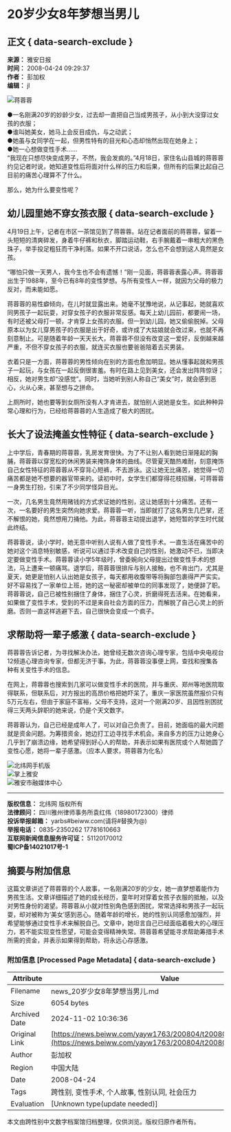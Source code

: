 # 20岁少女8年梦想当男儿

## 正文 { data-search-exclude }


**来源：** 雅安日报  
**时间：** 2008-04-24 09:29:37  
**作者：** 彭加权  
**编辑：** jl  

![蒋蓉蓉](./W020160922729079240278.jpg)

●一名刚满20岁的妙龄少女，过去却一直把自己当成男孩子，从小到大没穿过女孩的衣服；  
●谁叫她美女，她马上会反目成仇，与之动武；  
●她虽与女同学在一起，但男性特有的目光和心态却悄然出现在她身上；  
●她一心想做变性手术……  
“我现在只想尽快变成男子，不然，我会发疯的。”4月18日，家住名山县城的蒋蓉蓉约见记者时说，她知道变性后将面对什么样的压力和后果，但所有的后果比起自己目前的痛苦心理算不了什么。  

那么，她为什么要变性呢？  

## 幼儿园里她不穿女孩衣服 { data-search-exclude }

4月19日上午，记者在市区一茶馆见到了蒋蓉蓉。站在记者面前的蒋蓉蓉，留着一头短短的清爽碎发，身着牛仔裤和秋衣，脚踏运动鞋，右手腕戴着一串粗大的黑色珠子，举手投足粗狂而干净利落。如果不开口说话，怎么也不会想到这人竟然是女孩。  

“哪怕只做一天男人，我今生也不会有遗憾！”刚一见面，蒋蓉蓉表露心声。蒋蓉蓉出生于1988年，至今已有8年的变性梦想。与所有变性人一样，就因为父母的极力反对，而未能如愿。  

蒋蓉蓉的易性癖倾向，在儿时就显露出来。她毫不犹豫地说，从记事起，她就喜欢同男孩子一起玩耍，对穿女孩子的衣服非常反感。每天上幼儿园前，都要闹一场，有时还被父母打一顿，才肯穿上女孩的衣服。但一到幼儿园，她又偷偷脱掉。父母原本以为女儿穿男孩子的衣服是出于好奇，或许成了大姑娘就会改过来，也就不再刻意制止。可是随着年龄一天天长大，蒋蓉蓉不但没有改变这一爱好，反倒越来越严重，不但不穿女孩子的衣服，就连买衣服也要爸爸陪着去买男装。  

衣着只是一方面，蒋蓉蓉的男性倾向在别的方面也愈加明显。她从懂事起就和男孩子一起玩，与女孩在一起反倒很害羞。有时在路上见到美女，还会发出阵阵惊讶；相反，她对男生却“没感觉”。同时，当她听到别人称自己“美女”时，就会感到恶心，火从心来，甚至想与之拼命。  

上厕所时，她也要等到女厕所没有人才肯进去，就怕别人说她是女生。如此种种异常心理和行为，已经给蒋蓉蓉的人生造成了极大的困扰。  

## 长大了设法掩盖女性特征 { data-search-exclude }

上中学后，青春期的蒋蓉蓉，乳房发育很快。为了不让别人看到她日渐隆起的胸脯，蒋蓉蓉以穿宽松的休闲男装来掩饰身体的曲线。尽管夏天酷热难耐，刻意掩饰自己女性特征的蒋蓉蓉从不穿背心短裤，不去游泳。这让她无比痛苦，她觉得一切痛苦都是她不想要的器官带来的。读初中时，女学生们都穿得花枝招展，可蒋蓉蓉一身男生打扮，引来了不少同学怪异目光。  

一次，几名男生竟然用赌钱的方式求证她的性别，这让她感到十分痛苦。还有一次，一名要好的男生突然向她求爱。蒋蓉蓉一听，当即就打了这名男生几巴掌，还不解恨的她，竟然想用刀捅他。为此，蒋蓉蓉主动提出退学，她短暂的学生时代就此终结。  

蒋蓉蓉说，读小学时，她无意中听别人说有人做了变性手术。一直生活在痛苦中的她对这个消息特别敏感，听说可以通过手术改变自己的性别，她激动不已，当即决定要做变性手术。蒋蓉蓉读小学5年级时，曾委婉向父母提出过做变性手术的想法，马上遭来一顿痛骂。退学后，蒋蓉蓉很排斥与别人接触，也不肯出门，尤其是夏天，她更是怕别人认出她是女孩子，每天都用收腹带等将胸部包裹得严严实实。好不容易找了一家单位上班，她的这一秘密却被单位的同事发现了，她便辞了职。蒋蓉蓉说，自己已被性别捆住了身体，捆住了心灵，折磨得死去活来。在她看来，如果做了变性手术，受到的不过是来自社会方面的压力，而解脱了自己心灵上的折磨。否则一直这样逃避下去，自己很快会变成一个疯子。  

## 求帮助将一辈子感激 { data-search-exclude }

蒋蓉蓉告诉记者，为寻找解决办法，她曾经无数次咨询心理专家，包括中央电视台12频道心理咨询专家，但都无济于事。为此，蒋蓉蓉没事便上网，查找和搜集各种有关变性手术的信息。  

在网上，蒋蓉蓉也搜索到几家可以做变性手术的医院，并与重庆、郑州等地医院取得联系，但联系后，对方报出的高昂价格把她吓呆了。重庆一家医院虽然报价只有5万元左右，但由于家庭不富裕，父母不支持，这对一个刚满20岁、且因性别困扰得三天两头辞职的她来说，仍是个天文数字。  

蒋蓉蓉认为，自己已经是成年人了，可以对自己负责了。目前，她面临的最大问题就是资金问题。为筹措资金，她边打工边寻找手术机会。来自多方的压力让她身心几乎到了崩溃边缘，她希望得到好心人的帮助，并表示如果有医院或个人帮她圆了变性心愿，她将一辈子感激。（应本人要求，蒋蓉蓉为化名）  

![北纬网手机版](https://www.beiww.com/images/ya-main-img35.jpg)  
![掌上雅安](https://www.beiww.com/images/ya-main-img33.jpg)  
![雅安市融媒体中心](https://www.beiww.com/images/ya-main-img34.png)  

---  
**版权信息：** 北纬网 版权所有  
**法律顾问：** 四川雅州律师事务所袁红伟（18980172300）律师  
**投诉举报邮箱：** yarbs#beiww.com(请将#替换为@)  
**举报电话：** 0835-2350262 17781610663  
**互联网新闻信息服务许可证：** 51120170012  
**蜀ICP备14021017号-1**  


## 摘要与附加信息

<!-- tcd_abstract -->
这篇文章讲述了蒋蓉蓉的个人故事，一名刚满20岁的少女，她一直梦想着能作为男孩生活。文章详细描述了她的成长经历，童年时对穿着女孩子衣服的抵触，以及对男性身份的渴望。蒋蓉蓉从小就对性别角色感到困扰，常常选择和男孩子一起玩耍，却对被称为‘美女’感到恶心。随着年龄的增长，她的性别认同感愈加强烈，并希望能够通过变性手术来解脱自己。文章中，她坦言自己已经面临着极大的心理压力，若不能实现变性愿望，可能会变得精神失常。蒋蓉蓉希望能寻求帮助筹措手术所需的资金，并表示如果得到帮助，将永远心存感激。
<!-- tcd_abstract_end -->

### 附加信息 [Processed Page Metadata] { data-search-exclude }

| Attribute       | Value                                  |
|-----------------|----------------------------------------|
| Filename        | news_20岁少女8年梦想当男儿.md                             |
| Size            | 6054 bytes                           |
| Archived Date   | 2024-11-02 10:36:36                             |
| Original Link   | [https://news.beiww.com/yayw1763/200804/t20080424_438648.html](https://news.beiww.com/yayw1763/200804/t20080424_438648.html)                       |
| Author          | 彭加权                               |
| Region          | 中国大陆                               |
| Date            | 2008-04-24                                 |
| Tags            | 跨性别, 变性手术, 个人故事, 性别认同, 社会压力                                 |
| Evaluation            | [Unknown type(update needed)]                                 |
<!-- tcd_table_end -->

本文由跨性别中文数字档案馆归档整理，仅供浏览。版权归原作者所有。
